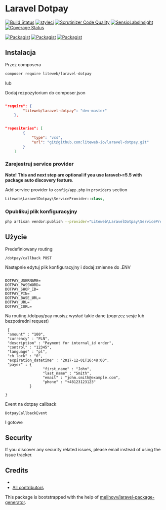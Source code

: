# Laravel Dotpay

[![Build Status](https://travis-ci.org/liteweb/laravel-dotpay.svg?branch=master)](https://travis-ci.org/liteweb/laravel-dotpay)
[![styleci](https://styleci.io/repos/CHANGEME/shield)](https://styleci.io/repos/CHANGEME)
[![Scrutinizer Code Quality](https://scrutinizer-ci.com/g/liteweb/laravel-dotpay/badges/quality-score.png?b=master)](https://scrutinizer-ci.com/g/liteweb/laravel-dotpay/?branch=master)
[![SensioLabsInsight](https://insight.sensiolabs.com/projects/CHANGEME/mini.png)](https://insight.sensiolabs.com/projects/CHANGEME)
[![Coverage Status](https://coveralls.io/repos/github/liteweb/laravel-dotpay/badge.svg?branch=master)](https://coveralls.io/github/liteweb/laravel-dotpay?branch=master)

[![Packagist](https://img.shields.io/packagist/v/liteweb/laravel-dotpay.svg)](https://packagist.org/packages/liteweb/laravel-dotpay)
[![Packagist](https://poser.pugx.org/liteweb/laravel-dotpay/d/total.svg)](https://packagist.org/packages/liteweb/laravel-dotpay)
[![Packagist](https://img.shields.io/packagist/l/liteweb/laravel-dotpay.svg)](https://packagist.org/packages/liteweb/laravel-dotpay)

## Instalacja

Przez composera
```bash
composer require liteweb/laravel-dotpay
```

lub

Dodaj rezpozytorium do composer.json


```json

"require": {
        "liteweb/laravel-dotpay": "dev-master"
    },


"repositories": [
        {
            "type": "vcs",
            "url": "git@github.com:liteweb-io/laravel-dotpay.git"
        }
    ]

```

### Zarejestruj service provider

**Note! This and next step are optional if you use laravel>=5.5 with package
auto discovery feature.**

Add service provider to `config/app.php` in `providers` section
```php
Liteweb\LaravelDotpay\ServiceProvider::class,
```


### Opublikuj plik konfiguracyjny

```bash
php artisan vendor:publish --provider="Liteweb\LaravelDotpay\ServiceProvider" --tag="config"
```

## Użycie

Predefiniowany routing

```
/dotpay/callback POST
```

Następnie edytuj plik konfiguracyjny i dodaj zmienne do .ENV

```

DOTPAY_USERNAME=
DOTPAY_PASSWORD=
DOTPAY_SHOP_ID=
DOTPAY_PIN=
DOTPAY_BASE_URL=
DOTPAY_URL=
DOTPAY_CURL=

```


Na routing /dotpay/pay musisz wysłać takie dane (poprzez sesje lub bezpośredni request)
```
 {
 "amount" : "100",
 "currency" : "PLN",
 "description" : "Payment for internal_id order",
 "control" : "12345", 
 "language" : "pl",
 "ch_lock" : "0",
 "expiration_datetime" : "2017-12-01T16:48:00",
 "payer" : {
                 "first_name" : "John",
                 "last_name" : "Smith",
                 "email" : "john.smith@example.com",
                 "phone" : "+48123123123"
           }
           
}
```


Event na dotpay callback

```
DotpayCallbackEvent
```


I gotowe

## Security

If you discover any security related issues, please email 
instead of using the issue tracker.

## Credits

- [](https://github.com/liteweb/laravel-dotpay)
- [All contributors](https://github.com/liteweb/laravel-dotpay/graphs/contributors)

This package is bootstrapped with the help of
[melihovv/laravel-package-generator](https://github.com/melihovv/laravel-package-generator).
